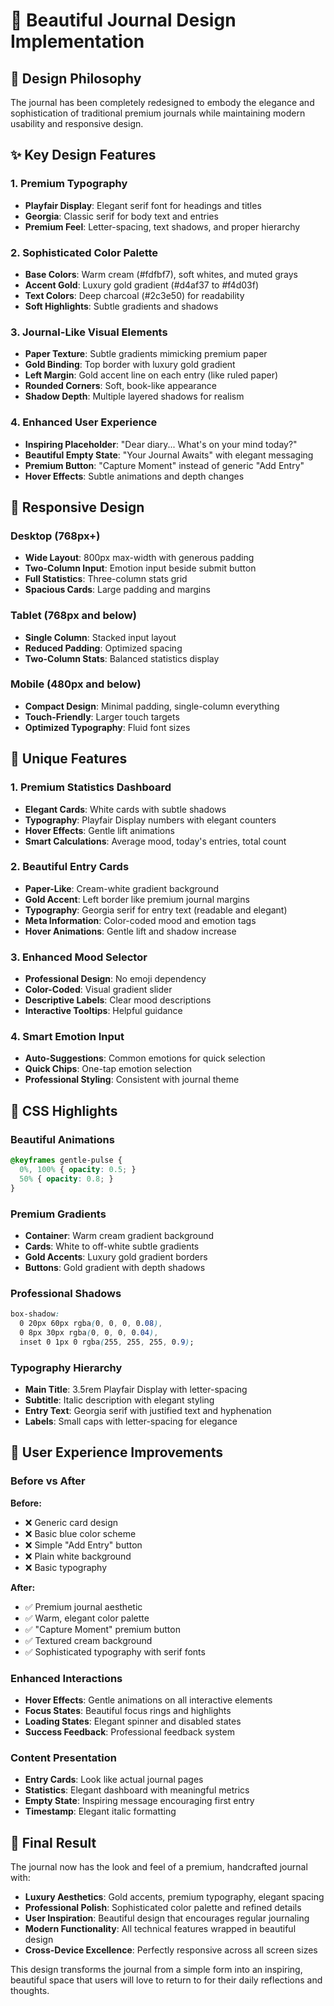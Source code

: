 # 📔 Beautiful Journal Design Implementation

## 🎨 Design Philosophy

The journal has been completely redesigned to embody the elegance and sophistication of traditional premium journals while maintaining modern usability and responsive design.

## ✨ Key Design Features

### **1. Premium Typography**
- **Playfair Display**: Elegant serif font for headings and titles
- **Georgia**: Classic serif for body text and entries
- **Premium Feel**: Letter-spacing, text shadows, and proper hierarchy

### **2. Sophisticated Color Palette**
- **Base Colors**: Warm cream (#fdfbf7), soft whites, and muted grays
- **Accent Gold**: Luxury gold gradient (#d4af37 to #f4d03f)
- **Text Colors**: Deep charcoal (#2c3e50) for readability
- **Soft Highlights**: Subtle gradients and shadows

### **3. Journal-Like Visual Elements**
- **Paper Texture**: Subtle gradients mimicking premium paper
- **Gold Binding**: Top border with luxury gold gradient
- **Left Margin**: Gold accent line on each entry (like ruled paper)
- **Rounded Corners**: Soft, book-like appearance
- **Shadow Depth**: Multiple layered shadows for realism

### **4. Enhanced User Experience**
- **Inspiring Placeholder**: "Dear diary... What's on your mind today?"
- **Beautiful Empty State**: "Your Journal Awaits" with elegant messaging
- **Premium Button**: "Capture Moment" instead of generic "Add Entry"
- **Hover Effects**: Subtle animations and depth changes

## 📱 Responsive Design

### **Desktop (768px+)**
- **Wide Layout**: 800px max-width with generous padding
- **Two-Column Input**: Emotion input beside submit button
- **Full Statistics**: Three-column stats grid
- **Spacious Cards**: Large padding and margins

### **Tablet (768px and below)**
- **Single Column**: Stacked input layout
- **Reduced Padding**: Optimized spacing
- **Two-Column Stats**: Balanced statistics display

### **Mobile (480px and below)**
- **Compact Design**: Minimal padding, single-column everything
- **Touch-Friendly**: Larger touch targets
- **Optimized Typography**: Fluid font sizes

## 🎯 Unique Features

### **1. Premium Statistics Dashboard**
- **Elegant Cards**: White cards with subtle shadows
- **Typography**: Playfair Display numbers with elegant counters
- **Hover Effects**: Gentle lift animations
- **Smart Calculations**: Average mood, today's entries, total count

### **2. Beautiful Entry Cards**
- **Paper-Like**: Cream-white gradient background
- **Gold Accent**: Left border like premium journal margins
- **Typography**: Georgia serif for entry text (readable and elegant)
- **Meta Information**: Color-coded mood and emotion tags
- **Hover Animations**: Gentle lift and shadow increase

### **3. Enhanced Mood Selector**
- **Professional Design**: No emoji dependency
- **Color-Coded**: Visual gradient slider
- **Descriptive Labels**: Clear mood descriptions
- **Interactive Tooltips**: Helpful guidance

### **4. Smart Emotion Input**
- **Auto-Suggestions**: Common emotions for quick selection
- **Quick Chips**: One-tap emotion selection
- **Professional Styling**: Consistent with journal theme

## 🎨 CSS Highlights

### **Beautiful Animations**
```css
@keyframes gentle-pulse {
  0%, 100% { opacity: 0.5; }
  50% { opacity: 0.8; }
}
```

### **Premium Gradients**
- **Container**: Warm cream gradient background
- **Cards**: White to off-white subtle gradients  
- **Gold Accents**: Luxury gold gradient borders
- **Buttons**: Gold gradient with depth shadows

### **Professional Shadows**
```css
box-shadow: 
  0 20px 60px rgba(0, 0, 0, 0.08),
  0 8px 30px rgba(0, 0, 0, 0.04),
  inset 0 1px 0 rgba(255, 255, 255, 0.9);
```

### **Typography Hierarchy**
- **Main Title**: 3.5rem Playfair Display with letter-spacing
- **Subtitle**: Italic description with elegant styling
- **Entry Text**: Georgia serif with justified text and hyphenation
- **Labels**: Small caps with letter-spacing for elegance

## 🚀 User Experience Improvements

### **Before vs After**

**Before:**
- ❌ Generic card design
- ❌ Basic blue color scheme
- ❌ Simple "Add Entry" button
- ❌ Plain white background
- ❌ Basic typography

**After:**
- ✅ Premium journal aesthetic
- ✅ Warm, elegant color palette
- ✅ "Capture Moment" premium button
- ✅ Textured cream background
- ✅ Sophisticated typography with serif fonts

### **Enhanced Interactions**
- **Hover Effects**: Gentle animations on all interactive elements
- **Focus States**: Beautiful focus rings and highlights
- **Loading States**: Elegant spinner and disabled states
- **Success Feedback**: Professional feedback system

### **Content Presentation**
- **Entry Cards**: Look like actual journal pages
- **Statistics**: Elegant dashboard with meaningful metrics
- **Empty State**: Inspiring message encouraging first entry
- **Timestamp**: Elegant italic formatting

## 📝 Final Result

The journal now has the look and feel of a premium, handcrafted journal with:

- **Luxury Aesthetics**: Gold accents, premium typography, elegant spacing
- **Professional Polish**: Sophisticated color palette and refined details
- **User Inspiration**: Beautiful design that encourages regular journaling
- **Modern Functionality**: All technical features wrapped in beautiful design
- **Cross-Device Excellence**: Perfectly responsive across all screen sizes

This design transforms the journal from a simple form into an inspiring, beautiful space that users will love to return to for their daily reflections and thoughts.
